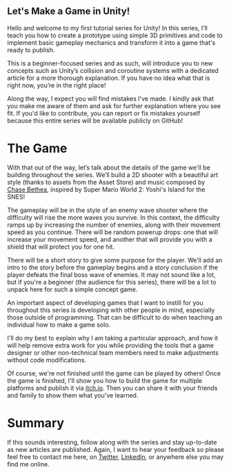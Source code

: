 ## Let's Make a Game in Unity!

Hello and welcome to my first tutorial series for Unity! In this series, I’ll teach you how to create a prototype using simple 3D primitives and code to implement basic gameplay mechanics and transform it into a game that's ready to publish.

This is a beginner-focused series and as such, will introduce you to new concepts such as Unity’s collision and coroutine systems with a dedicated article for a more thorough explanation. If you have no idea what that is right now, you’re in the right place!

Along the way, I expect you will find mistakes I've made. I kindly ask that you make me aware of them and ask for further explanation where you see fit. If you'd like to contribute, you can report or fix mistakes yourself because this entire series will be available publicly on GitHub!

# The Game
With that out of the way, let’s talk about the details of the game we'll be building throughout the series. We’ll build a 2D shooter with a beautiful art style (thanks to assets from the Asset Store) and music composed by [Chase Bethea](https://chasebethea.com/), inspired by Super Mario World 2: Yoshi's Island for the SNES!

The gameplay will be in the style of an enemy wave shooter where the difficulty will rise the more waves you survive. In this context, the difficulty ramps up by increasing the number of enemies, along with their movement speed as you continue. There will be random powerup drops: one that will increase your movement speed, and another that will provide you with a shield that will protect you for one hit.

There will be a short story to give some purpose for the player. We’ll add an intro to the story before the gameplay begins and a story conclusion if the player defeats the final boss wave of enemies. It may not sound like a lot, but if you're a beginner (the audience for this series), there will be a lot to unpack here for such a simple concept game.

An important aspect of developing games that I want to instill for you throughout this series is developing with other people in mind, especially those outside of programming. That can be difficult to do when teaching an individual how to make a game solo. 

I'll do my best to explain why I am taking a particular approach, and how it will help remove extra work for you while providing the tools that a game designer or other non-technical team members need to make adjustments without code modifications.

Of course, we're not finished until the game can be played by others! Once the game is finished, I'll show you how to build the game for multiple platforms and publish it via [itch.io](https://itch.io). Then you can share it with your friends and family to show them what you've learned.

# Summary
If this sounds interesting, follow along with the series and stay up-to-date as new articles are published. Again, I want to hear your feedback so please feel free to contact me here, on [Twitter](https://twitter.com/justinhhorner), [LinkedIn](https://www.linkedin.com/in/justinhhorner/), or anywhere else you may find me online.